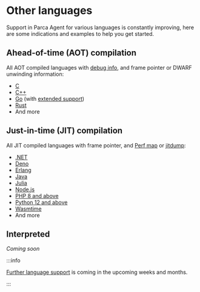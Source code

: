 # Other languages

Support in Parca Agent for various languages is constantly improving, here are some indications and examples to help you get started. 

## Ahead-of-time (AOT) compilation

All AOT compiled languages with [debug info](./symbolization#what-can-be-symbolized), and frame pointer or DWARF unwinding information:

* [C](https://github.com/parca-dev/parca-demo/tree/main/c)
* [C++](https://github.com/parca-dev/parca-demo/tree/main/cpp)
* [Go](https://github.com/parca-dev/parca-demo/tree/main/go) (with [extended support](./symbolization#go))
* [Rust](https://github.com/parca-dev/parca-demo/tree/main/rust)
* And more

## Just-in-time (JIT) compilation

All JIT compiled languages with frame pointer, and [Perf map](https://github.com/torvalds/linux/blob/master/tools/perf/Documentation/jit-interface.txt) or [jitdump](https://github.com/torvalds/linux/blob/master/tools/perf/Documentation/jitdump-specification.txt):

* [.NET](https://github.com/parca-dev/parca-demo/tree/main/dotnet)
* [Deno](https://github.com/parca-dev/parca-demo/tree/main/deno)
* [Erlang](https://github.com/parca-dev/parca-demo/tree/main/erlang)
* [Java](docs/java-support)
* [Julia](https://github.com/parca-dev/parca-demo/tree/main/julia)
* [Node.js](https://github.com/parca-dev/parca-demo/tree/main/nodejs)
* [PHP 8 and above](https://github.com/parca-dev/parca-demo/tree/main/php)
* [Python 12 and above](https://github.com/parca-dev/parca-demo/tree/main/python)
* [Wasmtime](https://github.com/parca-dev/parca-demo/tree/main/wasmtime)
* And more

## Interpreted

_Coming soon_

:::info

[Further language support](https://github.com/parca-dev/parca-agent/issues?q=is%3Aissue+is%3Aopen+label%3Afeature%2Flanguage-support) is coming in the upcoming weeks and months.

:::
